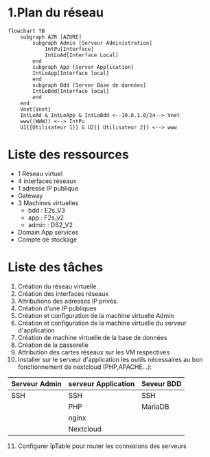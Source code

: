 # 1.Plan du réseau
```mermaid
flowchart TB
    subgraph AZR [AZURE]
        subgraph Admin [Serveur Administration]
            IntPu[Interface]
            IntLoAd[Interface Local]
        end
        subgraph App [Server Application]
        IntLoApp[Interface local]
        end
        subgraph Bdd [Server Base de données]
        IntLoBdd[Interface local]
        end
    end
    Vnet{Vnet}
    IntLoAd & IntLoApp & IntLoBdd <--10.0.1.0/24--> Vnet
    www((WWW)) <--> IntPu
    U1{{Utilisateur 1}} & U2{{ Utilisateur 2}} <--> www
```

# Liste des ressources

* 1 Réseau virtuel
* 4 interfaces réseaux
* 1 adresse IP publique
* Gateway
* 3 Machines virtuelles
    * bdd : E2s_V3
    * app : F2s_v2
    * admin : DS2_V2
* Domain App services
* Compte de stockage


# Liste des tâches

1. Création du réseau virtuelle
2. Création des interfaces réseaux
3. Attributions des adresses IP privés.
4. Création d'une IP publiques
5. Création et configuration de la machine virtuelle Admin
6. Création et configuration de la machine virtuelle du serveur d'application
7. Création de machine virtuelle de la base de données
8. Création de la passerelle
9. Attribution des cartes réseaux sur les VM respectives
10. Installer sur le serveur d'application les outils nécessaires au bon fonctionnement de nextcloud (PHP,APACHE...):


| Serveur Admin | serveur Application | Seveur BDD |
|---|---|---|
| SSH | SSH | SSH |
|  | PHP | MariaDB |
|  | nginx |  |
|  | Nextcloud |  |

11. Configurer IpTable pour router les connexions des serveurs
